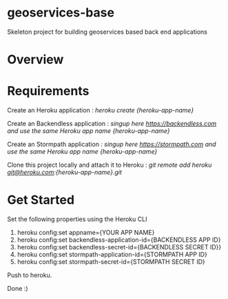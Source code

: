 # geoservices-base
Skeleton project for building geoservices based back end applications 

# Overview

# Requirements

Create an Heroku application :
_heroku create {heroku-app-name}_

Create an Backendless application :
_singup here https://backendless.com and use the same Heroku app name {heroku-app-name}_

Create an Stormpath application :
_singup here https://stormpath.com and use the same Heroku app name {heroku-app-name}_

Clone this project locally and attach it to Heroku : 
_git remote add heroku git@heroku.com:{heroku-app-name}.git_

# Get Started

Set the following properties using the Heroku CLI

1. heroku config:set appname={YOUR APP NAME}
1. heroku config:set backendless-application-id={BACKENDLESS APP ID}
1. heroku config:set backendless-secret-id={BACKENDLESS SECRET ID}}
1. heroku config:set stormpath-application-id={STORMPATH APP ID}
1. heroku config:set stormpath-secret-id={STORMPATH SECRET ID}

Push to heroku.

Done :)

    
